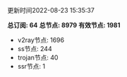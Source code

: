 更新时间2022-08-23 15:35:37

**总订阅: 64**
**总节点: 8979**
**有效节点: 1981**
- v2ray节点: 1696
- ss节点: 244
- trojan节点: 40
- ssr节点: 1
